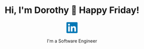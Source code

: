 <div align="center">
  <h1>Hi, I'm Dorothy 🤗 Happy Friday!</h1>
  <a href="https://www.linkedin.com">
    <img align="center" alt="LinkedIn" src="images/linkedin.svg"/>
  </a><br>
  <p>I'm a Software Engineer<br>
</div>
